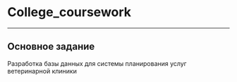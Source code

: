 # College_coursework

<hr>

## Основное задание
Разработка базы данных для системы планирования услуг ветеринарной клиники
